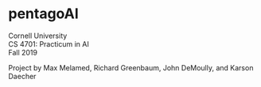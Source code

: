 # pentagoAI
Cornell University  
CS 4701: Practicum in AI  
Fall 2019

Project by Max Melamed, Richard Greenbaum, John DeMoully, and Karson Daecher
